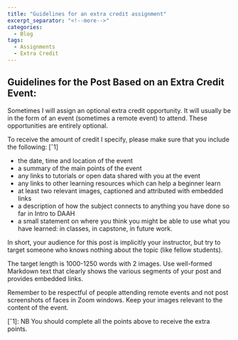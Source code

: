 ```yaml
---
title: "Guidelines for an extra credit assignment"
excerpt_separator: "<!--more-->"
categories:
  - Blog
tags:
  - Assignments
  - Extra Credit
---
```


## Guidelines for the Post Based on an Extra Credit Event: 

Sometimes I will assign an optional extra credit opportunity. It will usually be in the form of an event (sometimes a remote event) to attend. These opportunities are entirely optional.

To receive the amount of credit I specify, please make sure that you include the following: [ˆ1]

- the date, time and location of the event
- a summary of the main points of the event
- any links to tutorials or open data shared with you at the event
- any links to other learning resources which can help a beginner learn
- at least two relevant images, captioned and attributed with embedded links
- a description of how the subject connects to anything you have done so far in Intro to DAAH
- a small statement on where you think you might be able to use what you have learned: in classes, in capstone, in future work. 

In short, your audience for this post is implicitly your instructor, but try to target someone who knows nothing about the topic (like fellow students). 

The target length is 1000-1250 words with 2 images. Use well-formed Markdown text that clearly shows the various segments of your post and provides embedded links. 

Remember to be respectful of people attending remote events and not post screenshots of faces in Zoom windows. Keep your images relevant to the content of the event.

 [ˆ1]: NB You should complete all the points above to receive the extra points.